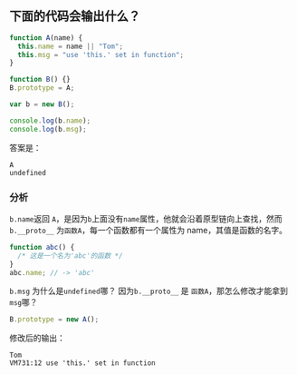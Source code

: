 ## 下面的代码会输出什么？

```js
function A(name) {
  this.name = name || "Tom";
  this.msg = "use 'this.' set in function";
}

function B() {}
B.prototype = A;

var b = new B();

console.log(b.name);
console.log(b.msg);
```

答案是：

```
A
undefined
```

### 分析

`b.name`返回 `A`，是因为`b`上面没有`name`属性，他就会沿着原型链向上查找，然而 `b.__proto__` 为`函数A`，每一个函数都有一个属性为 name，其值是函数的名字。

```js
function abc() {
  /* 这是一个名为'abc'的函数 */
}
abc.name; // -> 'abc'
```

`b.msg` 为什么是`undefined`哪？ 因为`b.__proto__` 是 `函数A`，那怎么修改才能拿到`msg`哪？

```js
B.prototype = new A();
```

修改后的输出：

```
Tom
VM731:12 use 'this.' set in function
```
